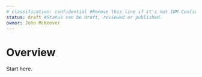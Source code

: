 ```yaml
---
# classification: confidential #Remove this line if it's not IBM Confidential.
status: draft #Status can be draft, reviewed or published. 
owner: John McKeever
---
```

# Overview

Start here.